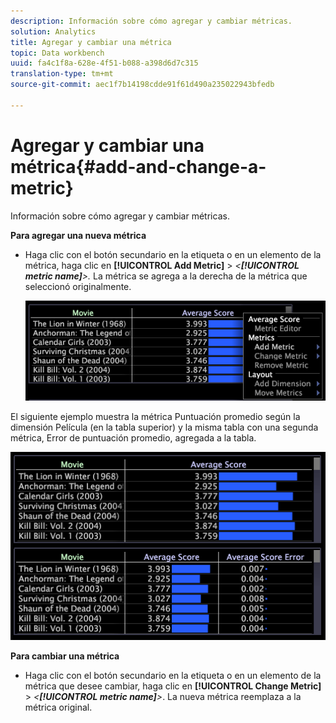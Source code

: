 ```yaml
---
description: Información sobre cómo agregar y cambiar métricas.
solution: Analytics
title: Agregar y cambiar una métrica
topic: Data workbench
uuid: fa4c1f8a-628e-4f51-b088-a398d6d7c315
translation-type: tm+mt
source-git-commit: aec1f7b14198cdde91f61d490a235022943bfedb

---
```



# Agregar y cambiar una métrica{#add-and-change-a-metric}

Información sobre cómo agregar y cambiar métricas.

**Para agregar una nueva métrica**

* Haga clic con el botón secundario en la etiqueta o en un elemento de la métrica, haga clic en **[!UICONTROL Add Metric]** > *&lt;**[!UICONTROL metric name]**>.* La métrica se agrega a la derecha de la métrica que seleccionó originalmente.

   ![](assets/mnu_Table_AddMetric.png)

El siguiente ejemplo muestra la métrica Puntuación promedio según la dimensión Película (en la tabla superior) y la misma tabla con una segunda métrica, Error de puntuación promedio, agregada a la tabla.

![](assets/vis_Table_AddMetric.png)

**Para cambiar una métrica**

* Haga clic con el botón secundario en la etiqueta o en un elemento de la métrica que desee cambiar, haga clic en **[!UICONTROL Change Metric]** > *&lt;**[!UICONTROL metric name]**>*. La nueva métrica reemplaza a la métrica original.
